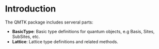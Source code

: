 # Introduction

The QMTK package includes serveral parts:

- **BasicType**: Basic type definitions for quantum objects, e.g Basis, Sites, SubSites, etc.
- **Lattice**: Lattice type definitions and related methods.
